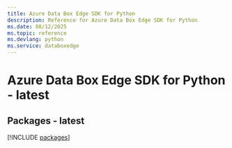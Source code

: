 ```yaml
---
title: Azure Data Box Edge SDK for Python
description: Reference for Azure Data Box Edge SDK for Python
ms.date: 08/12/2025
ms.topic: reference
ms.devlang: python
ms.service: databoxedge
---
```

# Azure Data Box Edge SDK for Python - latest
## Packages - latest
[!INCLUDE [packages](data-box-edge-index.md)]